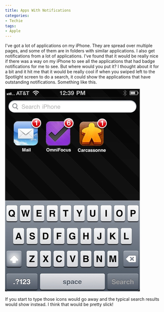 ```yaml
---
title: Apps With Notifications
categories:
- Techie
tags:
- Apple
---
```


I've got a lot of applications on my iPhone. They are spread over multiple pages, and some of them are in folders with similar applications. I also get notifications from a lot of applications. I've found that it would be really nice if there was a way on my iPhone to see all the applications that had badge notifications for me to see. But where would you put it?
I thought about it for a bit and it hit me that it would be really cool if when you swiped left to the Spotlight screen to do a search, it could show the applications that have outstanding notifications. Something like this.

![](/assets/posts/2011/apps-with-notifications.jpg)

If you start to type those icons would go away and the typical search results would show instead. I think that would be pretty slick!
